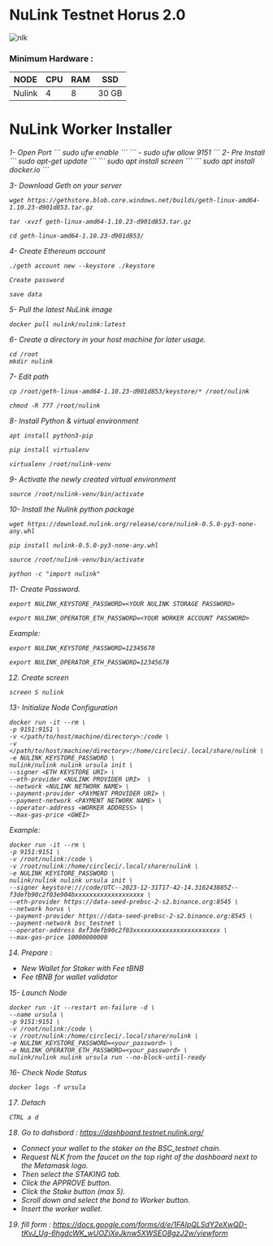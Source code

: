 
# NuLink Testnet Horus 2.0

![nlk](https://github.com/Lorento34/NuLink-Testnet-Horus-2.0/assets/84406096/5942336a-d881-4c50-8504-63fc6609c957)

### Minimum Hardware :
NODE  | CPU     | RAM      | SSD     |
| ------------- | ------------- | ------------- | -------- |
| Nulink | 4          | 8         | 30 GB  | Ubuntu 20.04

<h1>NuLink Worker Installer<h6>
1- Open Port
```
sudo ufw enable
```
```
- sudo ufw allow 9151
```
2- Pre Install
```
sudo apt-get update
```
```
sudo apt install screen
```
```
sudo apt install docker.io
```

3- Download Geth on your server
```
wget https://gethstore.blob.core.windows.net/builds/geth-linux-amd64-1.10.23-d901d853.tar.gz
```
```
tar -xvzf geth-linux-amd64-1.10.23-d901d853.tar.gz
```
```
cd geth-linux-amd64-1.10.23-d901d853/
```

4- Create Ethereum account 

```
./geth account new --keystore ./keystore
```
```
Create password
```
```
save data
```

5- Pull the latest NuLink image
```
docker pull nulink/nulink:latest
```

6- Create a directory in your host machine for later usage.

```
cd /root
mkdir nulink
```

7- Edit path

```
cp /root/geth-linux-amd64-1.10.23-d901d853/keystore/* /root/nulink
```
```
chmod -R 777 /root/nulink
```

8- Install Python & virtual environment

```
apt install python3-pip
```
```
pip install virtualenv
```
```
virtualenv /root/nulink-venv
```

9- Activate the newly created virtual environment
```
source /root/nulink-venv/bin/activate
```
10- Install the Nulink python package

```
wget https://download.nulink.org/release/core/nulink-0.5.0-py3-none-any.whl
```
```
pip install nulink-0.5.0-py3-none-any.whl
```
```
source /root/nulink-venv/bin/activate
```
```
python -c "import nulink"
```

11- Create Password.

```
export NULINK_KEYSTORE_PASSWORD=<YOUR NULINK STORAGE PASSWORD>
```
```
export NULINK_OPERATOR_ETH_PASSWORD=<YOUR WORKER ACCOUNT PASSWORD>
```

Example:

```
export NULINK_KEYSTORE_PASSWORD=12345678
```
```
export NULINK_OPERATOR_ETH_PASSWORD=12345678
```
12. Create screen
```
screen S nulink
```

13- Initialize Node Configuration
```
docker run -it --rm \
-p 9151:9151 \
-v </path/to/host/machine/directory>:/code \
-v </path/to/host/machine/directory>:/home/circleci/.local/share/nulink \
-e NULINK_KEYSTORE_PASSWORD \
nulink/nulink nulink ursula init \
--signer <ETH KEYSTORE URI> \
--eth-provider <NULINK PROVIDER URI>  \
--network <NULINK NETWORK NAME> \
--payment-provider <PAYMENT PROVIDER URI> \
--payment-network <PAYMENT NETWORK NAME> \
--operator-address <WORKER ADDRESS> \
--max-gas-price <GWEI>
```

Example:

```
docker run -it --rm \
-p 9151:9151 \
-v /root/nulink:/code \
-v /root/nulink:/home/circleci/.local/share/nulink \
-e NULINK_KEYSTORE_PASSWORD \
nulink/nulink nulink ursula init \
--signer keystore:///code/UTC--2023-12-31T17-42-14.316243885Z--f3defb90c2f03e904bxxxxxxxxxxxxxxxxxxx \
--eth-provider https://data-seed-prebsc-2-s2.binance.org:8545 \
--network horus \
--payment-provider https://data-seed-prebsc-2-s2.binance.org:8545 \
--payment-network bsc_testnet \
--operator-address 0xf3defb90c2f03xxxxxxxxxxxxxxxxxxxxxxxx \
--max-gas-price 10000000000
```

14. Prepare :
- New Wallet for Staker with Fee tBNB
- Fee tBNB for wallet validator

15- Launch  Node
```
docker run -it --restart on-failure -d \
--name ursula \
-p 9151:9151 \
-v /root/nulink:/code \
-v /root/nulink:/home/circleci/.local/share/nulink \
-e NULINK_KEYSTORE_PASSWORD=<your_password> \
-e NULINK_OPERATOR_ETH_PASSWORD=<your_password> \
nulink/nulink nulink ursula run --no-block-until-ready
```

16- Check Node Status
```
docker logs -f ursula
```

17. Detach
```
CTRL a d
```

18. Go to dahsbord : https://dashboard.testnet.nulink.org/
- Connect your wallet to the staker on the BSC_testnet chain.
- Request NLK from the faucet on the top right of the dashboard next to the Metamask logo.
- Then select the STAKING tab.
- Click the APPROVE button.
- Click the Stake button (max 5).
- Scroll down and select the bond to Worker button.
- Insert the worker wallet.

19. fill form : https://docs.google.com/forms/d/e/1FAIpQLSdY2eXwQD-tKvJ_Ug-6hgdcWK_wUOZjXeJknw5XWSEO8gzJ2w/viewform












